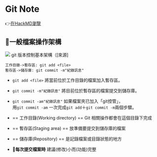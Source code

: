 # Git Note

👉[在HackMD瀏覽](https://hackmd.io/@tyzx5246/ryvhJsBQF)

## :bookmark:一般檔案操作架構

![](https://i.imgur.com/WdWsT1I.png)
git 版本控制基本架構（[來源]

```sequence
工作目錄->暫存區: git add <file>
暫存區->儲存庫: git commit -m"紀錄訊息"
```
- `git add <file>` 將當前位於工作目錄的檔案加入暫存區。
- `git commit -m"紀錄訊息"` 將目前位於暫存區的檔案提交到儲存庫。
- `git commit -am"紀錄訊息"` 如果檔案夾已加入「git控管」，  
 用`git commit -am` 一次完成`git add`＋`git commit -m`兩個步驟。
 
- == 工作目錄(Working directory) == Git 相關操作都會在這個目錄下完成
- == 暫存區(Staging area) == 放準備要提交到儲存庫的檔案
- == 儲存庫(Repository) == 是記錄檔案或目錄狀態的地方
- **:triangular_flag_on_post:每次提交檔案時** 建議(修改)小而(功能)完整



